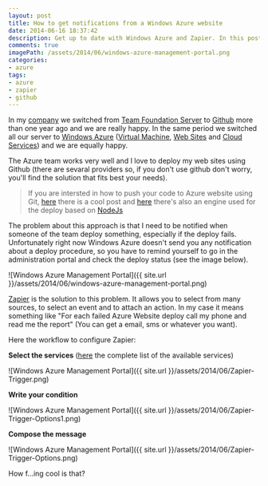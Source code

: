 ```yaml
---
layout: post
title: How to get notifications from a Windows Azure website
date: 2014-06-16 18:37:42
description: Get up to date with Windows Azure and Zapier. In this post we'll see how to get notification from your client application using a third party service."
comments: true
imagePath: /assets/2014/06/windows-azure-management-portal.png
categories:
- azure
tags:
- azure
- zapier
- github
---
```


In my [company](http://gaia.is.it/) we switched from [Team Foundation Server](http://www.visualstudio.com/en-us/products/tfs-overview-vs.aspx) to [Github](http://www.github.com) more than one year ago and we are really happy. In the same period we switched all our server to [Windows Azure](http://azure.microsoft.com/en-us/) ([Virtual Machine](http://azure.microsoft.com/en-us/services/virtual-machines/), [Web Sites](http://azure.microsoft.com/en-us/services/web-sites/) and [Cloud Services](http://azure.microsoft.com/en-us/services/cloud-services/)) and we are equally happy.

The Azure team works very well and I love to deploy my web sites using Github (there are sevaral providers so, if you don't use github don't worry, you'll find the solution that fits best your needs).

>If you are intersted in how to push your code to Azure website using Git, [here](http://azure.microsoft.com/en-us/documentation/articles/web-sites-publish-source-control/) there is a cool post and [here](https://github.com/projectkudu/kudu) there's also an engine used for the deploy based on [NodeJs](http://tostring.it/tag/#nodejs)

The problem about this approach is that I need to be notified when someone of the team deploy something, especially if the deploy fails.
Unfortunately right now Windows Azure doesn't send you any notification about a deploy procedure, so you have to remind yourself to go in the administration portal and check the deploy status (see the image below).

![Windows Azure Management Portal]({{ site.url }}/assets/2014/06/windows-azure-management-portal.png)

[Zapier](https://zapier.com) is the solution to this problem. It allows you to select from many sources, to select an event and to attach an action. 
In my case it means something like "For each failed Azure Website deploy call my phone and read me the report" (You can get a email, sms or whatever you want).

Here the workflow to configure Zapier:

**Select the services** ([here](https://zapier.com/zapbook/) the complete list of the available services)

![Windows Azure Management Portal]({{ site.url }}/assets/2014/06/Zapier-Trigger.png)

**Write your condition**

![Windows Azure Management Portal]({{ site.url }}/assets/2014/06/Zapier-Trigger-Options1.png)

**Compose the message**

![Windows Azure Management Portal]({{ site.url }}/assets/2014/06/Zapier-Trigger-Options.png)

How f...ing cool is that?